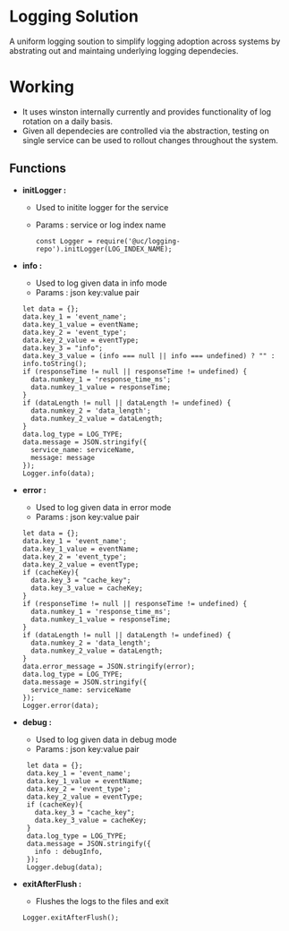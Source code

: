 # Logging Solution

A uniform logging soution to simplify logging adoption across systems by abstrating out and maintaing underlying logging dependecies. 

# Working
* It uses winston internally currently and provides functionality of log rotation on a daily basis. 
* Given all dependecies are controlled via the abstraction, testing on single service can be used to rollout changes throughout the system. 

## Functions
* **initLogger :**
    - Used to initite logger for the service
    - Params : service or log index name 

      ```
      const Logger = require('@uc/logging-repo').initLogger(LOG_INDEX_NAME);
      ```


* **info :**
    - Used to log given data in info mode
    - Params : json key:value pair

    ```
    let data = {};
    data.key_1 = 'event_name';
    data.key_1_value = eventName;
    data.key_2 = 'event_type';
    data.key_2_value = eventType;
    data.key_3 = "info";
    data.key_3_value = (info === null || info === undefined) ? "" : info.toString();
    if (responseTime != null || responseTime != undefined) {
      data.numkey_1 = 'response_time_ms';
      data.numkey_1_value = responseTime;
    }
    if (dataLength != null || dataLength != undefined) {
      data.numkey_2 = 'data_length';
      data.numkey_2_value = dataLength;
    }
    data.log_type = LOG_TYPE;
    data.message = JSON.stringify({
      service_name: serviceName,
      message: message
    });
    Logger.info(data);
    ```


* **error :**
    - Used to log given data in error mode
    - Params : json key:value pair

    ```
    let data = {};
    data.key_1 = 'event_name';
    data.key_1_value = eventName;
    data.key_2 = 'event_type';
    data.key_2_value = eventType;
    if (cacheKey){
      data.key_3 = "cache_key";
      data.key_3_value = cacheKey;
    }
    if (responseTime != null || responseTime != undefined) {
      data.numkey_1 = 'response_time_ms';
      data.numkey_1_value = responseTime;
    }
    if (dataLength != null || dataLength != undefined) {
      data.numkey_2 = 'data_length';
      data.numkey_2_value = dataLength;
    }
    data.error_message = JSON.stringify(error);
    data.log_type = LOG_TYPE;
    data.message = JSON.stringify({
      service_name: serviceName
    });
    Logger.error(data);
     ```

* **debug :**
    - Used to log given data in debug mode
    - Params : json key:value pair

   ```
    let data = {};
    data.key_1 = 'event_name';
    data.key_1_value = eventName;
    data.key_2 = 'event_type';
    data.key_2_value = eventType;
    if (cacheKey){
      data.key_3 = "cache_key";
      data.key_3_value = cacheKey;
    }
    data.log_type = LOG_TYPE;
    data.message = JSON.stringify({
      info : debugInfo,
    });
    Logger.debug(data);
     ```

* **exitAfterFlush :**
    - Flushes the logs to the files and exit

    ```
    Logger.exitAfterFlush();
    ```
